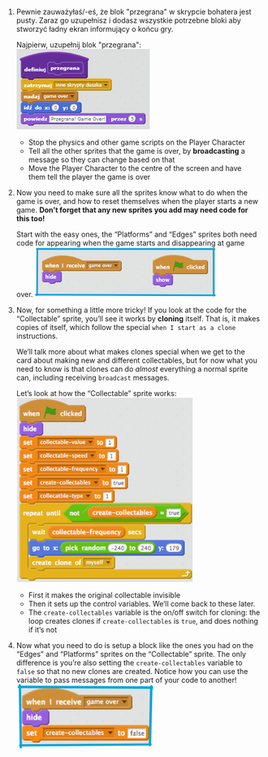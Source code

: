 1. Pewnie zauważyłaś/-eś, że blok "przegrana" w skrypcie bohatera jest pusty. Zaraz go uzupełnisz i dodasz wszystkie potrzebne bloki aby stworzyć ładny ekran informujący o końcu gry.

   Najpierw, uzupełnij blok "przegrana":   ![](/assets/ScreenHunter_003.bmp)

   * Stop the physics and other game scripts on the Player Character
   * Tell all the other sprites that the game is over, by **broadcasting** a message so they can change based on that
   * Move the Player Character to the centre of the screen and have them tell the player the game is over

2. Now you need to make sure all the sprites know what to do when the game is over, and how to reset themselves when the player starts a new game. **Don’t forget that any new sprites you add may need code for this too!**

   Start with the easy ones, the “Platforms” and “Edges” sprites both need code for appearing when the game starts and disappearing at game over. ![](assets/losing2.png)

3. Now, for something a little more tricky! If you look at the code for the “Collectable” sprite, you’ll see it works by **cloning** itself. That is, it makes copies of itself, which follow the special `when I start as a clone` instructions.

   We’ll talk more about what makes clones special when we get to the card about making new and different collectables, but for now what you need to know is that clones can do _almost_ everything a normal sprite can, including receiving `broadcast` messages.

   Let’s look at how the “Collectable” sprite works: ![](assets/losing3.png)

   * First it makes the original collectable invisible
   * Then it sets up the control variables. We’ll come back to these later.
   * The `create-collectables` variable is the on/off switch for cloning: the loop creates clones if `create-collectables` is `true`, and does nothing if it’s not

4. Now what you need to do is setup a block like the ones you had on the “Edges” and “Platforms” sprites on the “Collectable” sprite. The only difference is you’re also setting the `create-collectables` variable to `false` so that no new clones are created. Notice how you can use the variable to pass messages from one part of your code to another! ![](assets/losing4.png)



